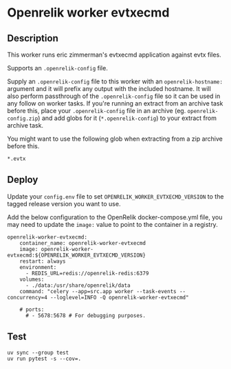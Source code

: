 # Openrelik worker evtxecmd
## Description
This worker runs eric zimmerman's evtxecmd application against evtx files.

Supports an `.openrelik-config` file.

Supply an `.openrelik-config` file to this worker with an `openrelik-hostname:` argument and it will prefix any output with the included hostname. It will also perform passthrough of the `.openrelik-config` file so it can be used in any follow on worker tasks. If you're running an extract from an archive task before this, place your `.openrelik-config` file in an archive (eg. `openrelik-config.zip`) and add globs for it (`*.openrelik-config`) to your extract from archive task.

You might want to use the following glob when extracting from a zip archive before this.

`*.evtx`

## Deploy
Update your `config.env` file to set `OPENRELIK_WORKER_EVTXECMD_VERSION` to the tagged release version you want to use.

Add the below configuration to the OpenRelik docker-compose.yml file, you may need to update the `image:` value to point to the container in a  registry.

```
openrelik-worker-evtxecmd:
    container_name: openrelik-worker-evtxecmd
    image: openrelik-worker-evtxecmd:${OPENRELIK_WORKER_EVTXECMD_VERSION}
    restart: always
    environment:
      - REDIS_URL=redis://openrelik-redis:6379
    volumes:
      - ./data:/usr/share/openrelik/data
    command: "celery --app=src.app worker --task-events --concurrency=4 --loglevel=INFO -Q openrelik-worker-evtxecmd"
    
    # ports:
      # - 5678:5678 # For debugging purposes.
```

## Test
```
uv sync --group test
uv run pytest -s --cov=.
```
